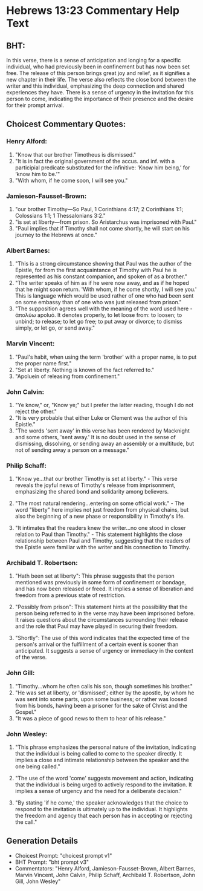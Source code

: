 # Hebrews 13:23 Commentary Help Text

## BHT:
In this verse, there is a sense of anticipation and longing for a specific individual, who had previously been in confinement but has now been set free. The release of this person brings great joy and relief, as it signifies a new chapter in their life. The verse also reflects the close bond between the writer and this individual, emphasizing the deep connection and shared experiences they have. There is a sense of urgency in the invitation for this person to come, indicating the importance of their presence and the desire for their prompt arrival.

## Choicest Commentary Quotes:
### Henry Alford:
1. "Know that our brother Timotheus is dismissed."
2. "It is in fact the original government of the accus. and inf. with a participial predicate substituted for the infinitive: ‘Know him being,’ for ‘know him to be.’"
3. "With whom, if he come soon, I will see you."

### Jamieson-Fausset-Brown:
1. "our brother Timothy—So Paul, 1 Corinthians 4:17; 2 Corinthians 1:1; Colossians 1:1; 1 Thessalonians 3:2." 
2. "is set at liberty—from prison. So Aristarchus was imprisoned with Paul." 
3. "Paul implies that if Timothy shall not come shortly, he will start on his journey to the Hebrews at once."

### Albert Barnes:
1. "This is a strong circumstance showing that Paul was the author of the Epistle, for from the first acquaintance of Timothy with Paul he is represented as his constant companion, and spoken of as a brother."
2. "The writer speaks of him as if he were now away, and as if he hoped that he might soon return. 'With whom, if he come shortly, I will see you.' This is language which would be used rather of one who had been sent on some embassy than of one who was just released from prison."
3. "The supposition agrees well with the meaning of the word used here - ἀπολύω apoluō. It denotes properly, to let loose from: to loosen; to unbind; to release; to let go free; to put away or divorce; to dismiss simply, or let go, or send away."

### Marvin Vincent:
1. "Paul's habit, when using the term 'brother' with a proper name, is to put the proper name first." 
2. "Set at liberty. Nothing is known of the fact referred to." 
3. "Apoluein of releasing from confinement."

### John Calvin:
1. "Ye know," or, "Know ye;" but I prefer the latter reading, though I do not reject the other."
2. "It is very probable that either Luke or Clement was the author of this Epistle."
3. "The words 'sent away' in this verse has been rendered by Macknight and some others, 'sent away.' It is no doubt used in the sense of dismissing, dissolving, or sending away an assembly or a multitude, but not of sending away a person on a message."

### Philip Schaff:
1. "Know ye...that our brother Timothy is set at liberty." - This verse reveals the joyful news of Timothy's release from imprisonment, emphasizing the shared bond and solidarity among believers. 

2. "The most natural rendering...entering on some official work." - The word "liberty" here implies not just freedom from physical chains, but also the beginning of a new phase or responsibility in Timothy's life. 

3. "It intimates that the readers knew the writer...no one stood in closer relation to Paul than Timothy." - This statement highlights the close relationship between Paul and Timothy, suggesting that the readers of the Epistle were familiar with the writer and his connection to Timothy.

### Archibald T. Robertson:
1. "Hath been set at liberty": This phrase suggests that the person mentioned was previously in some form of confinement or bondage, and has now been released or freed. It implies a sense of liberation and freedom from a previous state of restriction.

2. "Possibly from prison": This statement hints at the possibility that the person being referred to in the verse may have been imprisoned before. It raises questions about the circumstances surrounding their release and the role that Paul may have played in securing their freedom.

3. "Shortly": The use of this word indicates that the expected time of the person's arrival or the fulfillment of a certain event is sooner than anticipated. It suggests a sense of urgency or immediacy in the context of the verse.

### John Gill:
1. "Timothy...whom he often calls his son, though sometimes his brother." 
2. "He was set at liberty, or 'dismissed'; either by the apostle, by whom he was sent into some parts, upon some business; or rather was loosed from his bonds, having been a prisoner for the sake of Christ and the Gospel."
3. "It was a piece of good news to them to hear of his release."

### John Wesley:
1. "This phrase emphasizes the personal nature of the invitation, indicating that the individual is being called to come to the speaker directly. It implies a close and intimate relationship between the speaker and the one being called."

2. "The use of the word 'come' suggests movement and action, indicating that the individual is being urged to actively respond to the invitation. It implies a sense of urgency and the need for a deliberate decision."

3. "By stating 'if he come,' the speaker acknowledges that the choice to respond to the invitation is ultimately up to the individual. It highlights the freedom and agency that each person has in accepting or rejecting the call."


## Generation Details
- Choicest Prompt: "choicest prompt v1"
- BHT Prompt: "bht prompt v3"
- Commentators: "Henry Alford, Jamieson-Fausset-Brown, Albert Barnes, Marvin Vincent, John Calvin, Philip Schaff, Archibald T. Robertson, John Gill, John Wesley"

